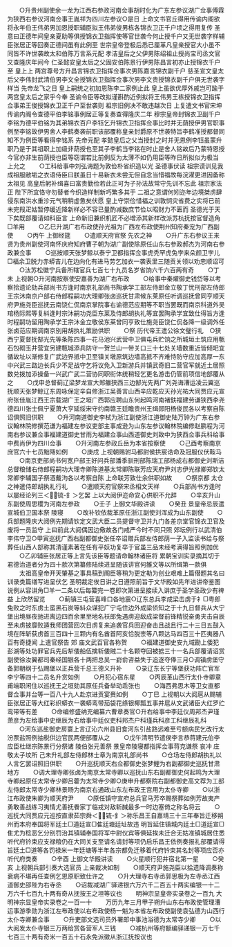<!-- { "loadSidebar": true } -->
　　○升贵州副使余一龙为江西右参政河南佥事胡时化为广东左参议湖广佥事傅霖为狭西右参议河南佥事王胤祥为四川左参议○是日  上命文书官丘得用传谕内阁欲将永年伯王伟弟男加恩授职辅臣拟王伟弟俊男栋各锦衣卫正千户顷之得用复传  圣意曰正德年间皇亲夏助等俱授锦衣卫指挥使等官世袭今何止授千户又无世袭字样辅臣张居正等回奏正德间虽有此例至  世宗皇帝登极后悉已厘革凡皇亲授官大小虽不同皆不许世袭故太和伯陈万言系元配  孝洁皇后之父伊男陈绍祖止授尚宝司丞文官又查隆庆年间今  仁圣懿安皇太后之父固安伯陈景行伊男陈昌言初亦止授锦衣千户至  皇上上  两宫尊号方升昌言锦衣卫指挥佥事次男陈嘉言锦衣副千户  慈圣宣文皇太后父李伟封武清伯男李文全授锦衣卫指挥佥事次男李文贵授锦衣副千户俱无世袭字样当  先帝龙飞之日  皇上嗣统之初加恩陈李二家例止此  皇上虽欲优厚外戚岂可踰于  两宫皇太后之家乎今奉  圣谕令臣等改拟谨斟酌近例拟将王伟男王栋授锦衣卫指挥佥事弟王俊授锦衣卫正千户至世袭则  祖宗旧例决不敢违越次日  上复遣文书官宋坤传谕内阁令查德平伯李铭事例居正等复奏查得隆庆二年  穆宗皇帝封锦衣卫副千户李铭为德平伯铭为其弟锦衣百户李钰乞升锦衣卫指挥佥事比时并无荫授伊男官职事例至李铭故伊男舍人李鹤奏袭前职该部覆称皇亲封爵原不世袭特旨李鹤准授都督同知不为例臣等看得李铭系  先帝元配  孝懿皇后之父当授封之时并无恩例李钰虽蒙升职乃是于其祖职上加级非荫授也至其子李鹤当李铭在时止是舍人铭故后乃蒙特恩授今官亦非生前荫授也臣等窃谓若比前例反为太薄不如仍用臣等昨日所拟似为极当  上允之
　　○工科给事中刘弘诲题为敦俭朴省织造以光  圣德事伏读  祖宗谟训见我  成祖服敝垢之衣语侍臣曰朕虽日十易新衣未尝无但自念当惜福故每浣濯更进因备称  太祖见  高皇后躬补缉喜曰富贵勤俭若此正可为子孙法故常守先训不忘此  祖宗家法正  陛下所宜恪守勿替者今织造样制新巧繁多其于  二祖之意谓何矧迩年边境桀虏肆侵东南洪水重沴元气稍稍虚惫矣伏愿  皇上守崇俭惜福之训敦悯灾省费之实将已前未完叚疋姑暂停缓近降新样必不容已量酌减数庶节俭以昭财力不匮而  圣德光于天下矣既部覆请如科臣言  上命新旧兼织机匠不必增添其新样改派苏杭抚按官督造角□羊用
　　○乙巳升湖广右布政使孙光祖为广西左布政使荆州知府秦宠为广西副使
　　○丙午  上御经筵
　　○遣顺天府官祭  先农之神
　　○升广东右参议王来贤为贵州副使河南怀庆府知府曹子朝为湖广副使除原任山东右参政郝杰为河南右参政兼佥事
　　○巡按顺天张梦鲸以泰宁卫都指挥佥事虎秃罕虎兔孛来朵颜卫孛儿□福余卫脱力赤蟒吉儿在边向化有进马劳乞加衣一袭表里三随贡关领以劝忠顺诏可
　　○汰苏松徽宁兵备所辖官兵七百七十九员名岁省饷六千六百两有奇
　　○丁未  上视朝○升河南按察使安嘉善为湖广右布政
　　○给事中秦燿御史钱岱等以考察拾遗论劾兵部尚书方逢时南京礼部尚书陶承学工部左侍郎金立敬丁忧刑部左侍郎王宗沐南京户部右侍郎程嗣功大理卿张卤巡抚甘肃候东莱原任听调巡抚曾同亨顺天府尹施尧臣巡抚云南饶仁侃南京掌院事右谕德范应期等不职当罢既而南京科道外吴琯杨际熙等复紏逢时宗沐嗣功尧臣东莱及侍郎胡执礼等宜罢陶承学宜致仕得旨方逢时程嗣功留用陶承学王宗沐金立敬侯东莱曾同亨致仕施尧臣饶仁侃各降一级调外任张卤范应期调南京别用胡执礼策励供职
　　○祭  历代帝王遣公徐文璧行礼　○狭西宁夏督抚郜光先等条陈四事一花马池兴武营中卫俱屯兵贮饷之所城垣土筑应用甎石包砌玉井营宜另建甎城添兵防守一贺兰山一带关口三十七处关墙数重近皆倾圯宜循故址以渐修复广武边界抵中卫至镇关墩原筑边墙高抵不齐难恃防守应加高厚一东中兴武三路边长兵少不足战守乞将议免入卫新游兵并镇武奇旧二营官军就近土居照数兑拨加添操备一兴武广武二营协同职衔体统稍轻乞更名游击仍管前项信地部覆从之
　　○戊申总督蓟辽梁梦龙宣大郑雒狭西三边郜光先两广刘尧诲漕运凌云翼巡抚顺天张梦鲸辽东周咏保定辛自修浙江吴善言山西辛应乾应天孙光祐大同贾应元宣府张佳胤江西王宗载湖广王之垣广西郭应聘山东何起鸣河南褚鈇福建劳谦狭西李尧德四川张士佩宁夏萧大亨延绥宋守约南赣王廷瞻贵州王缉郧阳杨俊民各以考察自陈诏俱照旧供职
　　○升河南道御史李栻为浙江副使浙江道御史陆万钟为广东右参议翰林院修撰范谦为福建左参议吏部主事成逊为山东左参议翰林院编修赵鹏程为河南右参议兼佥事福建道御史甘雨为福建佥事山西道御史刘致中为狭西佥事兵科给事中费尚伊为四川佥事
　　○升河南左参政丘岳为本省按察使
　　○己酉考察南京庶官六十七员黜降如例
　　○庚戌  上视朝赐驸马都尉侯拱宸诰命及冠服仪伏鞍马
　　○南京吏部尚书何宽户部王好问兵部潘季驯刑部陈瑞工部杨成右都御史刘斯洁总督粮储右侍郎程嗣功大理寺卿陈道基太常卿陈联芳应天府尹刘志伊光禄卿郑钦太常卿李辅国子祭酒戴泃各以考察自陈  上命联芳致仕余供职如故
　　○祭京都  太仓之神遣侍郎胡执礼行礼
　　○遣顺天府官祭宋丞相文天祥
　　○兵部尚书方逢时以屡经论列三＜锍-釒＞乞罢  上以大阅伊迩命安心供职不允辞
　　○辛亥升山东副使周思稷为河南左参政
　　○壬子  上御文华殿讲读
　　○癸丑  景皇帝忌辰遣宣城伯卫国本祭  陵寝
　　○改补钦依裁革原任浙江副使刘浑成为山东副使
　　○兵部题隆庆大阅例先期请钦定文武大臣二员提督守卫并九门各差京堂官锦衣卫官及废将一员监守  上曰前此大阅偶因边儆故各门戒严今时不同只照  郊坛例行以武清伯李伟守卫○甲寅巡抚广西右副都御史张任卒诏赠兵部左侍郎荫一子入监读书给与祭葬任山西人部称其清谨素著在任有平妖功复卒于官虽三品未经考满得旨照例加优
　　○乙卯辅臣张居正等上言先该臣等题请命翰林诸臣将  累朝宝训实录摘其切于君德治道者分为四十款次第纂修陆续进呈随该讲官何雒文等以所缉第一款俱
　　太祖高皇帝开天肇基之事具稿到阁臣等稍为更定勒为创业艰难上篇僣题其名曰训录类篇缮写进呈伏乞  圣明裁定俟日讲之日遵照前旨于文华殿如先年进讲帝鉴图说例从容讲角□羊一二条以后每纂完一卷即次第进呈接续入讲庶于圣学圣政少有禆益  上欣然留览
　　○蓟镇三屯营喜峰口各地震○辽东总兵李成梁击虏于礻□粤郎兔败之时东虏土蛮黑石炭等紏众谋犯广宁屯住边外成梁侦知之于十九日督兵从大宁堡出境昼夜驰进离边四百余里至地名袄郎兔遇虏迎敌成梁督前锋精锐奋勇夹击自辰至未虏披靡败遁我师团营回次日虏复来追袭官兵回迎奋击且战且行二十三日五鼓入境在阵斩获虏首三百四十三颗内有名酋首阿亥恰脱柰等八颗达马四百三十匹夷器八百有奇捷闻  上遣官祭告  郊  庙文武百官各称贺
　　○福建道御史安九域勘上倭犯彭湖等处功罪官兵先后犁倭船伍擒斩倭贼二十名颗夺回被掳三十一名兵部覆请诏赏副使徐汝翼都司秦经国银各十两把总吴一崶俞咨益失于追逐夺俸三月○调镇虏堡守备郭朝纲于弘赐堡以正兵营千总王德义升补
　　○录辽东长宁等堡获功阵亡官军李宁等四十二员名升赏如例
　　○月犯心宿东星
　　○丙辰革山西行太仆寺卿章甫端职闲住以巡抚王之垣劾其原任兵备举动乖张也
　　○海西弗思木等卫女直都督佥事并台等一百八十九人赴京进贡宴赉如例
　　○丁巳  上视朝以大阅扈从赐辅臣张居正等大红彩织蟒衣一袭蟒鸾带茄袋花绦银椰瓢五事并扈从文武诸臣大红罗纻鸾带等有差
　　○命编修盛纳充编纂六曹章奏官○升右给事中李廷仪周邦杰尹瑾萧彦为左给事中史继辰为右给事中廷仪吏科邦杰户科瑾兵科彦工科继辰礼科
　　○河东巡盐御史房寰上言辽沁六州县旧食河东引盐路远难至亏额病民乞改行太汾票盐照例抽税供边官民两便部覆从之
　　○戊午清明节遣侯李言恭蒋建元伯李应臣杜继宗陈景行分祭诸  陵伯张元善祭  景皇帝陵寝都指挥佥事蒋克谦祭  哀冲  庄敬太子坟所  己未升礼部左侍郎林士章为南京礼部尚书
　　○仓场左侍郎胡执礼以人言乞罢诏照旧供职
　　○升巡抚顺天右佥都御史张梦鲤为右副都御史巡抚甘肃地方
　　○调大理寺卿张卤为南京太常寺卿以巡抚山东右副都御史何起鸣为大理寺卿起原任太常寺少卿吕藿为太常寺少卿○庚申升都察院右副都御史高文荐为工部左侍郎太常寺少卿林景旸为南京右通政山东左布政王宫用为太仆寺卿
　　○以浙江布政使朱卿为顺天府尹
　　○原任镇守宣府总兵官马芳卒赐祭葬如例芳故夷产勇敢善战练习夷情尤善抚餋家丁临戎对敌斩馘最多一时边塞倚之称名将云
　　○巡抚大同贾应元巡按直隶茹宗舜＜锍-釒＞称乐昌王自嘉靖三十三年奉旨迁移朔州而本府奉国将军廷土□道廷宣□隹廷塘廷址故违  明旨延住镇城内廷土□道廷宣□隹尤为稔恶乞分别罚治其镇辅奉国将军中尉仪宾等俱延挨未迁合无姑准镇城居住悉听代府钤束应支禄粮仍在大同关支至请名请封等项仍启乐昌王依例奏报礼部覆请得旨廷土□道等各罚禄米一年廷塘等半年各宗都免迁移着代府钤束其名封等项应否亦听代府类奏
　　○辛酉  上御文华殿讲读
　　○火星顺行犯井宿北第一星
　　○癸亥  上视朝兵部引奏大选官员  上亲裁决如制
　　○顺天府尹施尧臣以拾遗降调奏称衰病不堪再任查例乞恩原职致仕许之
　　○升大理寺右寺丞郭思极为左寺丞江西道御史邵陛为右寺丞
　　○诏裁减湖广驿递银六万六千二百五十两实编银一十二万六千七百九十两有奇从抚按王之坦等议也
　　明神宗显皇帝实录卷之一百九
大明神宗显皇帝实录卷之一百一十
　　万历九年三月甲子朔升山东右布政使管理漕运事游季勋为浙江左布政使以右布政使杨一魁为本省左布政使副使袁弘德为山西行太仆寺卿兼佥事
　　○升吏部文选司员外署郎中事池浴德为太常寺少卿
　　○以大阅发太仆寺银三万两给赏各营军人三钱
　　○减杭州等府额编驿递银一万七千七百三十两有奇米一百五十石永免派徵从浙江抚按议也
